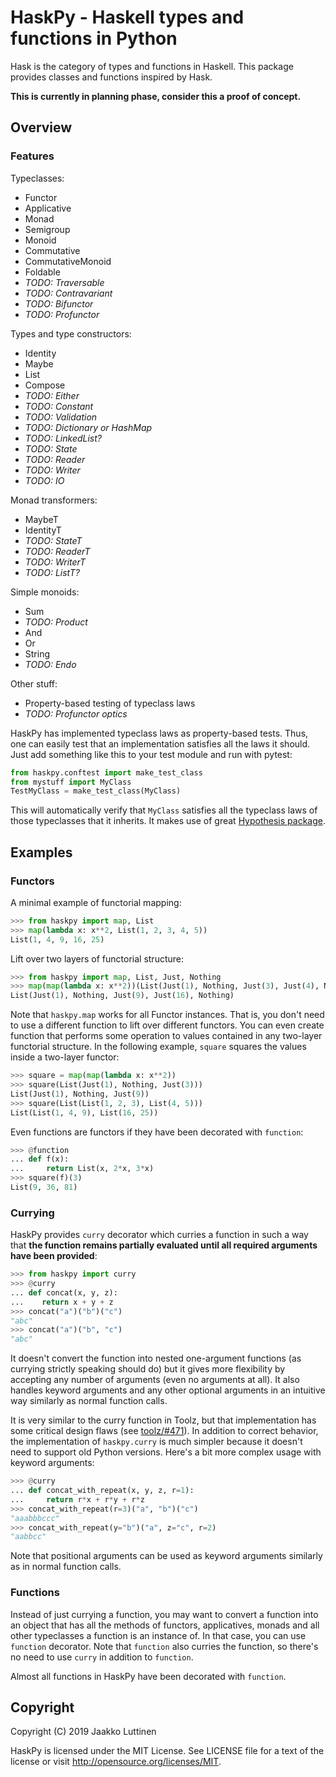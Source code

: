 # HaskPy - Haskell types and functions in Python

Hask is the category of types and functions in Haskell. This package provides
classes and functions inspired by Hask.

**This is currently in planning phase, consider this a proof of concept.**


## Overview

### Features

Typeclasses:

- Functor
- Applicative
- Monad
- Semigroup
- Monoid
- Commutative
- CommutativeMonoid
- Foldable
- *TODO: Traversable*
- *TODO: Contravariant*
- *TODO: Bifunctor*
- *TODO: Profunctor*

Types and type constructors:

- Identity
- Maybe
- List
- Compose
- *TODO: Either*
- *TODO: Constant*
- *TODO: Validation*
- *TODO: Dictionary or HashMap*
- *TODO: LinkedList?*
- *TODO: State*
- *TODO: Reader*
- *TODO: Writer*
- *TODO: IO*

Monad transformers:

- MaybeT
- IdentityT
- *TODO: StateT*
- *TODO: ReaderT*
- *TODO: WriterT*
- *TODO: ListT?*

Simple monoids:

- Sum
- *TODO: Product*
- And
- Or
- String
- *TODO: Endo*

Other stuff:

- Property-based testing of typeclass laws
- *TODO: Profunctor optics*

HaskPy has implemented typeclass laws as property-based tests. Thus, one can
easily test that an implementation satisfies all the laws it should. Just add
something like this to your test module and run with pytest:

```python
from haskpy.conftest import make_test_class
from mystuff import MyClass
TestMyClass = make_test_class(MyClass)
```

This will automatically verify that `MyClass` satisfies all the typeclass laws
of those typeclasses that it inherits. It makes use of great [Hypothesis
package](https://hypothesis.readthedocs.io/en/latest/).


## Examples

### Functors

A minimal example of functorial mapping:

```python
>>> from haskpy import map, List
>>> map(lambda x: x**2, List(1, 2, 3, 4, 5))
List(1, 4, 9, 16, 25)
```

Lift over two layers of functorial structure:

```python
>>> from haskpy import map, List, Just, Nothing
>>> map(map(lambda x: x**2))(List(Just(1), Nothing, Just(3), Just(4), Nothing))
List(Just(1), Nothing, Just(9), Just(16), Nothing)
```

Note that `haskpy.map` works for all Functor instances. That is, you don't need
to use a different function to lift over different functors. You can even create
function that performs some operation to values contained in any two-layer
functorial structure. In the following example, `square` squares the values
inside a two-layer functor:

```python
>>> square = map(map(lambda x: x**2))
>>> square(List(Just(1), Nothing, Just(3)))
List(Just(1), Nothing, Just(9))
>>> square(List(List(1, 2, 3), List(4, 5)))
List(List(1, 4, 9), List(16, 25))
```

Even functions are functors if they have been decorated with `function`:

```python
>>> @function
... def f(x):
...     return List(x, 2*x, 3*x)
>>> square(f)(3)
List(9, 36, 81)
```

### Currying

HaskPy provides `curry` decorator which curries a function in such a way that
**the function remains partially evaluated until all required arguments have
been provided**:

```python
>>> from haskpy import curry
>>> @curry
... def concat(x, y, z):
...    return x + y + z
>>> concat("a")("b")("c")
"abc"
>>> concat("a")("b", "c")
"abc"
```

It doesn't convert the function into nested one-argument functions (as currying
strictly speaking should do) but it gives more flexibility by accepting any
number of arguments (even no arguments at all). It also handles keyword
arguments and any other optional arguments in an intuitive way similarly as
normal function calls.

It is very similar to the curry function in Toolz, but that implementation has
some critical design flaws (see
[toolz/#471](https://github.com/pytoolz/toolz/issues/471)). In addition to
correct behavior, the implementation of `haskpy.curry` is much simpler because
it doesn't need to support old Python versions. Here's a bit more complex usage
with keyword arguments:


```python
>>> @curry
... def concat_with_repeat(x, y, z, r=1):
...     return r*x + r*y + r*z
>>> concat_with_repeat(r=3)("a", "b")("c")
"aaabbbccc"
>>> concat_with_repeat(y="b")("a", z="c", r=2)
"aabbcc"
```

Note that positional arguments can be used as keyword arguments similarly as in
normal function calls.

### Functions

Instead of just currying a function, you may want to convert a function into an
object that has all the methods of functors, applicatives, monads and all other
typeclasses a function is an instance of. In that case, you can use `function`
decorator. Note that `function` also curries the function, so there's no need to
use `curry` in addition to `function`.

Almost all functions in HaskPy have been decorated with `function`.


## Copyright

Copyright (C) 2019 Jaakko Luttinen

HaskPy is licensed under the MIT License. See LICENSE file for a text of the
license or visit http://opensource.org/licenses/MIT.
